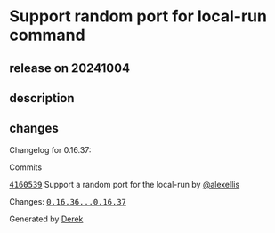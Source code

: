 # Support random port for local-run command

## release on 20241004
## description
## changes
Changelog for 0.16.37:

Commits  

<a class="commit-link" data-hovercard-type="commit" data-hovercard-url="https://github.com/openfaas/faas-cli/commit/41605396955e6b13488755852106bd9bf315219a/hovercard" href="https://github.com/openfaas/faas-cli/commit/41605396955e6b13488755852106bd9bf315219a"><tt>4160539</tt></a> Support a random port for the local-run by <a class="user-mention notranslate" data-hovercard-type="user" data-hovercard-url="/users/alexellis/hovercard" data-octo-click="hovercard-link-click" data-octo-dimensions="link_type:self" href="https://github.com/alexellis">@alexellis</a>

Changes: <a class="commit-link" href="https://github.com/openfaas/faas-cli/compare/0.16.36...0.16.37"><tt>0.16.36...0.16.37</tt></a>

Generated by <a href="https://github.com/alexellis/derek/">Derek</a>

